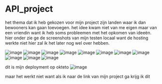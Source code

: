 # API_project


het thema dat ik heb gekozen voor mijn project zijn landen waar ik dan bewooners kan gaan toevoegen. het idee kwam niet van me eigen maar van een vriendin want ik heb soms probleemen met het opkomen van ideeën. 
hier onder zie ge de screenshots van mijn testen locaal want de hosting werkte niet hier zal ik het later nog wel over hebben.

![image](https://github.com/yorbenwij/API_project/assets/91123168/360d484f-8915-4a3d-bcfb-483d0d4a5940)
![image](https://github.com/yorbenwij/API_project/assets/91123168/729ba4aa-791c-471c-9b63-ef5ec018f050)
![image](https://github.com/yorbenwij/API_project/assets/91123168/cbd384b9-516e-4290-ab10-364962490966)
![image](https://github.com/yorbenwij/API_project/assets/91123168/0ee233c5-9840-449d-a1f6-92306dfd2fca)
![image](https://github.com/yorbenwij/API_project/assets/91123168/9811589d-6174-4897-a9db-7126ad652ddc)
![image](https://github.com/yorbenwij/API_project/assets/91123168/34f5e64e-c5f5-4d85-91b2-66c7f9f31b3b)
![image](https://github.com/yorbenwij/API_project/assets/91123168/1ace7c47-8afe-44c5-bf38-ec63db47a0ae)
![image](https://github.com/yorbenwij/API_project/assets/91123168/14520ff7-2b79-4e2d-9683-42e597895b90)
![image](https://github.com/yorbenwij/API_project/assets/91123168/e37f1177-1e91-4a66-9e90-ea61055d3652)
![image](https://github.com/yorbenwij/API_project/assets/91123168/b2e49520-4169-40c4-ba02-8e26c3ce423a)
![image](https://github.com/yorbenwij/API_project/assets/91123168/cb49185e-60d8-4183-b2e2-80edd356ec5b)

dit is mijn deployment op okteto
![image](https://github.com/yorbenwij/API_project/assets/91123168/395d858c-4b51-4bed-a028-c66bc30af513)

maar het werkt niet want als ik naar de link van mijn project ga krijg ik dit






